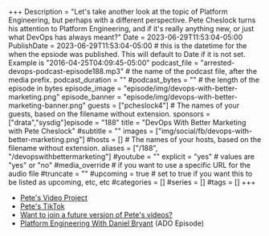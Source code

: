 +++
Description = "Let's take another look at the topic of Platform Engineering, but perhaps with a different perspective. Pete Cheslock turns his attention to Platform Engineering, and if it's really anything new, or just what DevOps has always meant?"
Date = 2023-06-29T11:53:04-05:00
PublishDate = 2023-06-29T11:53:04-05:00 # this is the datetime for the when the epsiode was published. This will default to Date if it is not set. Example is "2016-04-25T04:09:45-05:00"
podcast_file = "arrested-devops-podcast-episode188.mp3" # the name of the podcast file, after the media prefix.
podcast_duration = ""
#podcast_bytes = "" # the length of the episode in bytes
episode_image = "episode/img/devops-with-better-marketing.png"
episode_banner = "episode/img/devops-with-better-marketing-banner.png"
guests = ["pcheslock4"] # The names of your guests, based on the filename without extension.
sponsors = ["drata","sysdig"]episode = "188"
title = "DevOps With Better Marketing with Pete Cheslock"
#subtitle = ""
images = ["img/social/fb/devops-with-better-marketing.png"]
#hosts = [] # The names of your hosts, based on the filename without extension.
aliases = ["/188", "/devopswithbettermarketing"]
#youtube = ""
explicit = "yes" # values are "yes" or "no"
#media_override # if you want to use a specific URL for the audio file
#truncate = ""
#upcoming = true # set to true if you want this to be listed as upcoming, etc, etc
#categories = []
#series = []
#tags = []
+++
- [Pete's Video Project](https://www.youtube.com/@appmap/shorts)
- [Pete's TikTok](https://tiktok.com/@petecheslock)
- [Want to join a future version of Pete's videos?](https://docs.google.com/forms/d/e/1FAIpQLSdCBnbkuZCGjsd2h5Ut058gApsULfXZClNUfa3JGXWb5Zozfw/viewform?usp=sf_link)
- [Platform Engineering With Daniel Bryant](https://www.arresteddevops.com/platform-engineering/) (ADO Episode)
